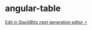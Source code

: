 # angular-table

[Edit in StackBlitz next generation editor ⚡️](https://stackblitz.com/~/github.com/ankerer/angular-table)
